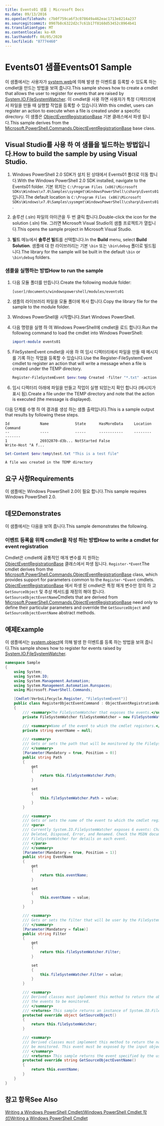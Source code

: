 ```yaml
---
title: Events01 샘플 | Microsoft Docs
ms.date: 09/13/2016
ms.openlocfilehash: c7b0f759ca6f3c078649a462eac1713e8214a237
ms.sourcegitcommit: 0907b8c6322d2c7c61b17f8168d53452c8964b41
ms.translationtype: MT
ms.contentlocale: ko-KR
ms.lasthandoff: 08/05/2020
ms.locfileid: "87774460"
---
```

# <a name="events01-sample"></a><span data-ttu-id="dc8a3-102">Events01 샘플</span><span class="sxs-lookup"><span data-stu-id="dc8a3-102">Events01 Sample</span></span>

<span data-ttu-id="dc8a3-103">이 샘플에서는 사용자가 [system.web](/dotnet/api/System.IO.FileSystemWatcher)에 의해 발생 한 이벤트를 등록할 수 있도록 하는 cmdlet을 만드는 방법을 보여 줍니다.</span><span class="sxs-lookup"><span data-stu-id="dc8a3-103">This sample shows how to create a cmdlet that allows the user to register for events that are raised by [System.IO.FileSystemWatcher](/dotnet/api/System.IO.FileSystemWatcher).</span></span>
<span data-ttu-id="dc8a3-104">이 cmdlet을 사용 하면 사용자가 특정 디렉터리에서 파일을 만들 때 실행할 작업을 등록할 수 있습니다.</span><span class="sxs-lookup"><span data-stu-id="dc8a3-104">With this cmdlet, users can register an action to execute when a file is created under a specific directory.</span></span>
<span data-ttu-id="dc8a3-105">이 샘플은 [ObjectEventRegistrationBase](/dotnet/api/Microsoft.PowerShell.Commands.ObjectEventRegistrationBase) 기본 클래스에서 파생 됩니다.</span><span class="sxs-lookup"><span data-stu-id="dc8a3-105">This sample derives from the [Microsoft.PowerShell.Commands.ObjectEventRegistrationBase](/dotnet/api/Microsoft.PowerShell.Commands.ObjectEventRegistrationBase) base class.</span></span>

## <a name="how-to-build-the-sample-by-using-visual-studio"></a><span data-ttu-id="dc8a3-106">Visual Studio를 사용 하 여 샘플을 빌드하는 방법입니다.</span><span class="sxs-lookup"><span data-stu-id="dc8a3-106">How to build the sample by using Visual Studio.</span></span>

1. <span data-ttu-id="dc8a3-107">Windows PowerShell 2.0 SDK가 설치 된 상태에서 Events01 폴더로 이동 합니다.</span><span class="sxs-lookup"><span data-stu-id="dc8a3-107">With the Windows PowerShell 2.0 SDK installed, navigate to the Events01 folder.</span></span>
   <span data-ttu-id="dc8a3-108">기본 위치는 `C:\Program Files (x86)\Microsoft SDKs\Windows\v7.0\Samples\sysmgmt\WindowsPowerShell\csharp\Events01`입니다.</span><span class="sxs-lookup"><span data-stu-id="dc8a3-108">The default location is `C:\Program Files (x86)\Microsoft SDKs\Windows\v7.0\Samples\sysmgmt\WindowsPowerShell\csharp\Events01`.</span></span>

2. <span data-ttu-id="dc8a3-109">솔루션 (.sln) 파일의 아이콘을 두 번 클릭 합니다.</span><span class="sxs-lookup"><span data-stu-id="dc8a3-109">Double-click the icon for the solution (.sln) file.</span></span>
   <span data-ttu-id="dc8a3-110">그러면 Microsoft Visual Studio의 샘플 프로젝트가 열립니다.</span><span class="sxs-lookup"><span data-stu-id="dc8a3-110">This opens the sample project in Microsoft Visual Studio.</span></span>

3. <span data-ttu-id="dc8a3-111">**빌드** 메뉴에서 **솔루션 빌드**를 선택합니다.</span><span class="sxs-lookup"><span data-stu-id="dc8a3-111">In the **Build** menu, select **Build Solution**.</span></span>
   <span data-ttu-id="dc8a3-112">샘플에 대 한 라이브러리는 기본 `\bin` 또는 `\bin\debug` 폴더로 빌드됩니다.</span><span class="sxs-lookup"><span data-stu-id="dc8a3-112">The library for the sample will be built in the default `\bin` or `\bin\debug` folders.</span></span>

### <a name="how-to-run-the-sample"></a><span data-ttu-id="dc8a3-113">샘플을 실행하는 방법</span><span class="sxs-lookup"><span data-stu-id="dc8a3-113">How to run the sample</span></span>

1. <span data-ttu-id="dc8a3-114">다음 모듈 폴더를 만듭니다.</span><span class="sxs-lookup"><span data-stu-id="dc8a3-114">Create the following module folder:</span></span>

    `[user]/documents/windowspowershell/modules/events01`

2. <span data-ttu-id="dc8a3-115">샘플의 라이브러리 파일을 모듈 폴더에 복사 합니다.</span><span class="sxs-lookup"><span data-stu-id="dc8a3-115">Copy the library file for the sample to the module folder.</span></span>

3. <span data-ttu-id="dc8a3-116">Windows PowerShell을 시작합니다.</span><span class="sxs-lookup"><span data-stu-id="dc8a3-116">Start Windows PowerShell.</span></span>

4. <span data-ttu-id="dc8a3-117">다음 명령을 실행 하 여 Windows PowerShell에 cmdlet을 로드 합니다.</span><span class="sxs-lookup"><span data-stu-id="dc8a3-117">Run the following command to load the cmdlet into Windows PowerShell:</span></span>

    ```powershell
    import-module events01
    ```

5. <span data-ttu-id="dc8a3-118">FileSystemEvent cmdlet을 사용 하 여 임시 디렉터리에서 파일을 만들 때 메시지를 기록 하는 작업을 등록할 수 있습니다.</span><span class="sxs-lookup"><span data-stu-id="dc8a3-118">Use the Register-FileSystemEvent cmdlet to register an action that will write a message when a file is created under the TEMP directory.</span></span>

    ```powershell
    Register-FileSystemEvent $env:temp Created -filter "*.txt" -action { Write-Host "A file was created in the TEMP directory" }
    ```

6. <span data-ttu-id="dc8a3-119">임시 디렉터리 아래에 파일을 만들고 작업이 실행 되었는지 확인 합니다 (메시지가 표시 됨).</span><span class="sxs-lookup"><span data-stu-id="dc8a3-119">Create a file under the TEMP directory and note that the action is executed (the message is displayed).</span></span>

<span data-ttu-id="dc8a3-120">다음 단계를 수행 하 여 결과를 생성 하는 샘플 출력입니다.</span><span class="sxs-lookup"><span data-stu-id="dc8a3-120">This is a sample output that results by following these steps.</span></span>

```output
Id              Name            State      HasMoreData     Location             Command
--              ----            -----      -----------     --------             -------
1               26932870-d3b... NotStarted False                                 Write-Host "A f...

```

```powershell
Set-Content $env:temp\test.txt "This is a test file"
```

```output
A file was created in the TEMP directory
```

## <a name="requirements"></a><span data-ttu-id="dc8a3-121">요구 사항</span><span class="sxs-lookup"><span data-stu-id="dc8a3-121">Requirements</span></span>

<span data-ttu-id="dc8a3-122">이 샘플에는 Windows PowerShell 2.0이 필요 합니다.</span><span class="sxs-lookup"><span data-stu-id="dc8a3-122">This sample requires Windows PowerShell 2.0.</span></span>

## <a name="demonstrates"></a><span data-ttu-id="dc8a3-123">데모</span><span class="sxs-lookup"><span data-stu-id="dc8a3-123">Demonstrates</span></span>

<span data-ttu-id="dc8a3-124">이 샘플에서는 다음을 보여 줍니다.</span><span class="sxs-lookup"><span data-stu-id="dc8a3-124">This sample demonstrates the following.</span></span>

### <a name="how-to-write-a-cmdlet-for-event-registration"></a><span data-ttu-id="dc8a3-125">이벤트 등록을 위해 cmdlet을 작성 하는 방법</span><span class="sxs-lookup"><span data-stu-id="dc8a3-125">How to write a cmdlet for event registration</span></span>

<span data-ttu-id="dc8a3-126">Cmdlet은 cmdlet에 공통적인 매개 변수를 지 원하는 [ObjectEventRegistrationBase](/dotnet/api/Microsoft.PowerShell.Commands.ObjectEventRegistrationBase) 클래스에서 파생 됩니다. `Register-*Event`</span><span class="sxs-lookup"><span data-stu-id="dc8a3-126">The cmdlet derives from the [Microsoft.PowerShell.Commands.ObjectEventRegistrationBase](/dotnet/api/Microsoft.PowerShell.Commands.ObjectEventRegistrationBase) class, which provides support for parameters common to the `Register-*Event` cmdlets.</span></span>
<span data-ttu-id="dc8a3-127">[ObjectEventRegistrationBase](/dotnet/api/Microsoft.PowerShell.Commands.ObjectEventRegistrationBase) 에서 파생 된 cmdlet은 특정 매개 변수만 정의 하 고 `GetSourceObject` 및 추상 메서드를 재정의 해야 합니다. `GetSourceObjectEventName`</span><span class="sxs-lookup"><span data-stu-id="dc8a3-127">Cmdlets that are derived from [Microsoft.PowerShell.Commands.ObjectEventRegistrationBase](/dotnet/api/Microsoft.PowerShell.Commands.ObjectEventRegistrationBase) need only to define their particular parameters and override the `GetSourceObject` and `GetSourceObjectEventName` abstract methods.</span></span>

## <a name="example"></a><span data-ttu-id="dc8a3-128">예제</span><span class="sxs-lookup"><span data-stu-id="dc8a3-128">Example</span></span>

<span data-ttu-id="dc8a3-129">이 샘플에서는 [system.object](/dotnet/api/System.IO.FileSystemWatcher)에 의해 발생 한 이벤트를 등록 하는 방법을 보여 줍니다.</span><span class="sxs-lookup"><span data-stu-id="dc8a3-129">This sample shows how to register for events raised by [System.IO.FileSystemWatcher](/dotnet/api/System.IO.FileSystemWatcher).</span></span>

```csharp
namespace Sample
{
    using System;
    using System.IO;
    using System.Management.Automation;
    using System.Management.Automation.Runspaces;
    using Microsoft.PowerShell.Commands;

    [Cmdlet(VerbsLifecycle.Register, "FileSystemEvent")]
    public class RegisterObjectEventCommand : ObjectEventRegistrationBase
    {
        /// <summary>The FileSystemWatcher that exposes the events.</summary>
        private FileSystemWatcher fileSystemWatcher = new FileSystemWatcher();

        /// <summary>Name of the event to which the cmdlet registers.</summary>
        private string eventName = null;

        /// <summary>
        /// Gets or sets the path that will be monitored by the FileSystemWatcher.
        /// </summary>
        [Parameter(Mandatory = true, Position = 0)]
        public string Path
        {
            get
            {
                return this.fileSystemWatcher.Path;
            }

            set
            {
                this.fileSystemWatcher.Path = value;
            }
        }

        /// <summary>
        /// Gets or sets the name of the event to which the cmdlet registers.
        /// <para>
        /// Currently System.IO.FileSystemWatcher exposes 6 events: Changed, Created,
        /// Deleted, Disposed, Error, and Renamed. Check the MSDN documentation of
        /// FileSystemWatcher for details on each event.
        /// </para>
        /// </summary>
        [Parameter(Mandatory = true, Position = 1)]
        public string EventName
        {
            get
            {
                return this.eventName;
            }

            set
            {
                this.eventName = value;
            }
        }

        /// <summary>
        /// Gets or sets the filter that will be user by the FileSystemWatcher.
        /// </summary>
        [Parameter(Mandatory = false)]
        public string Filter
        {
            get
            {
                return this.fileSystemWatcher.Filter;
            }

            set
            {
                this.fileSystemWatcher.Filter = value;
            }
        }

        /// <summary>
        /// Derived classes must implement this method to return the object that generates
        /// the events to be monitored.
        /// </summary>
        /// <returns> This sample returns an instance of System.IO.FileSystemWatcher</returns>
        protected override object GetSourceObject()
        {
            return this.fileSystemWatcher;
        }

        /// <summary>
        /// Derived classes must implement this method to return the name of the event to
        /// be monitored. This event must be exposed by the input object.
        /// </summary>
        /// <returns> This sample returns the event specified by the user with the -EventName parameter.</returns>
        protected override string GetSourceObjectEventName()
        {
            return this.eventName;
        }
    }
}
```

## <a name="see-also"></a><span data-ttu-id="dc8a3-130">참고 항목</span><span class="sxs-lookup"><span data-stu-id="dc8a3-130">See Also</span></span>

[<span data-ttu-id="dc8a3-131">Writing a Windows PowerShell Cmdlet(Windows PowerShell Cmdlet 작성)</span><span class="sxs-lookup"><span data-stu-id="dc8a3-131">Writing a Windows PowerShell Cmdlet</span></span>](writing-a-windows-powershell-cmdlet.md)

